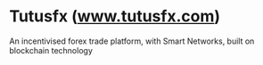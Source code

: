 # Tutusfx (www.tutusfx.com)
An incentivised forex trade platform, with Smart Networks, built on blockchain technology
